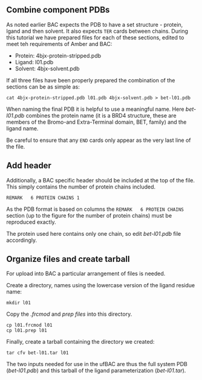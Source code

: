 
## Combine component PDBs

As noted earlier BAC expects the PDB to have a set structure - protein, lgand and then solvent.
It also expects `TER` cards between chains.
During this tutorial we have prepared files for each of these sections, edited to meet teh requirements of Amber and BAC:

* Protein: 4bjx-protein-stripped.pdb
* Ligand: l01.pdb
* Solvent: 4bjx-solvent.pdb

If all three files have been properly prepared the combination of the sections can be as simple as:

```
cat 4bjx-protein-stripped.pdb l01.pdb 4bjx-solvent.pdb > bet-l01.pdb
```

When naming the final PDB it is helpful to use a meaningful name.
Here *bet-l01.pdb* combines the protein name (it is a BRD4 structure, these are members of the Bromo-and Extra-Terminal domain, BET, family) and the ligand name.

Be careful to ensure that any `END` cards only appear as the very last line of the file.

## Add header

Additionally, a BAC specific header should be included at the top of the file.
This simply contains the number of protein chains included.

```
REMARK   6 PROTEIN CHAINS 1
```

As the PDB format is based on columns the `REMARK   6 PROTEIN CHAINS ` section (up to the figure for the number of protein chains) must be reproduced exactly.

The protein used here contains only one chain, so edit *bet-l01.pdb* file accordingly.

## Organize files and create tarball

For upload into BAC a particular arrangement of files is needed.

Create a directory, names using the lowercase version of the ligand residue name:

```
mkdir l01
```

Copy the *.frcmod* and *prep files* into this directory.

```
cp l01.frcmod l01
cp l01.prep l01
```

Finally, create a tarball containing the directory we created:

```
tar cfv bet-l01.tar l01
```

The two inputs needed for use in the ufBAC are thus the full system PDB (*bet-l01.pdb*) and this tarball of the ligand parameterization (*bet-l01.tar*).
